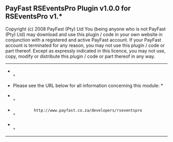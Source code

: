 PayFast RSEventsPro Plugin v1.0.0 for RSEventsPro v1.* 
-------------------------------------------------------
Copyright (c) 2008 PayFast (Pty) Ltd
You (being anyone who is not PayFast (Pty) Ltd) may download and use this plugin / code in your own website in conjunction with a registered and active PayFast account. If your PayFast account is terminated for any reason, you may not use this plugin / code or part thereof.
Except as expressly indicated in this licence, you may not use, copy, modify or distribute this plugin / code or part thereof in any way.


******************************************************************************
*                                                                            *
*    Please see the URL below for all information concerning this module:    *
*                                                                            *
*              http://www.payfast.co.za/developers/rseventspro               *
*                                                                            *
******************************************************************************


